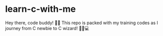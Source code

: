 # learn-c-with-me
Hey there, code buddy! 🐢✨ This repo is packed with my training codes as I journey from C newbie to C wizard! 🧙‍♂️💻
